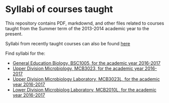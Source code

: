 # Syllabi of courses taught

This repository contains PDF, markdownd, and other files related to courses taught from the Summer term of the 2013-2014 academic year to the present. 

Syllabi from recently taught courses can also be found [here](http://friveram.com/science-teaching/)

Find syllabi for the:

- [General Education Biology, BSC1005, for the academic year 2016-2017](https://github.com/friveramariani/teaching_syllabi/tree/master/2016_2017_term/BSC1005)
- [Upper Division Microbiology, MCB3023, for the academic year 2016-2017](https://github.com/friveramariani/teaching_syllabi/tree/master/2016_2017_term/MCB3023)
- [Upper Division Microbiology Laboratory, MCB3023L, for the academic year 2016-2017](https://github.com/friveramariani/teaching_syllabi/tree/master/2016_2017_term/MCB3023L)
- [Lower Division Microbiolog Laboratory, MCB2010L, for the academic year 2016-2017](https://github.com/friveramariani/teaching_syllabi/tree/master/2016_2017_term/MCB2010L)
